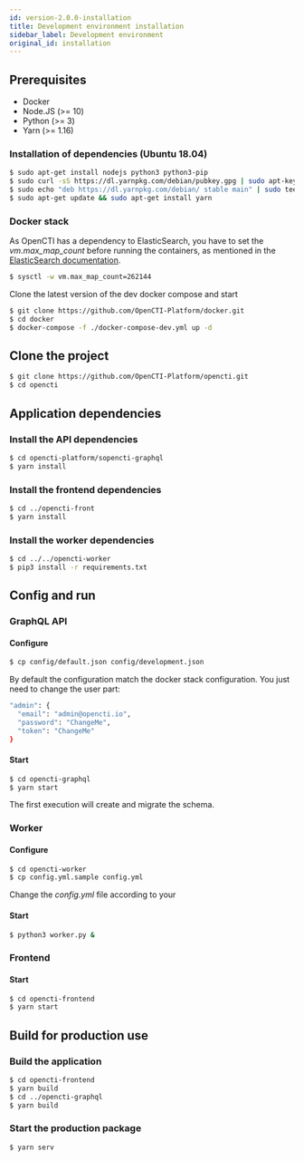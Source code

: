```yaml
---
id: version-2.0.0-installation
title: Development environment installation
sidebar_label: Development environment
original_id: installation
---
```


## Prerequisites

- Docker
- Node.JS (>= 10)
- Python (>= 3)
- Yarn (>= 1.16)

### Installation of dependencies (Ubuntu 18.04)

```bash
$ sudo apt-get install nodejs python3 python3-pip
$ sudo curl -sS https://dl.yarnpkg.com/debian/pubkey.gpg | sudo apt-key add -
$ sudo echo "deb https://dl.yarnpkg.com/debian/ stable main" | sudo tee /etc/apt/sources.list.d/yarn.list
$ sudo apt-get update && sudo apt-get install yarn
```

### Docker stack

As OpenCTI has a dependency to ElasticSearch, you have to set the *vm.max_map_count* before running the containers, as mentioned in the [ElasticSearch documentation](https://www.elastic.co/guide/en/elasticsearch/reference/current/docker.html#docker-cli-run-prod-mode).

```bash
$ sysctl -w vm.max_map_count=262144
```

Clone the latest version of the dev docker compose and start

```bash
$ git clone https://github.com/OpenCTI-Platform/docker.git
$ cd docker
$ docker-compose -f ./docker-compose-dev.yml up -d
```

## Clone the project

```bash
$ git clone https://github.com/OpenCTI-Platform/opencti.git
$ cd opencti
```

## Application dependencies

### Install the API dependencies

```bash
$ cd opencti-platform/sopencti-graphql
$ yarn install
```

### Install the frontend dependencies
```bash
$ cd ../opencti-front
$ yarn install
```

### Install the worker dependencies

```bash
$ cd ../../opencti-worker
$ pip3 install -r requirements.txt
```

## Config and run

### GraphQL API

#### Configure

```bash
$ cp config/default.json config/development.json
```
By default the configuration match the docker stack configuration.
You just need to change the user part:
```bash
"admin": {
  "email": "admin@opencti.io",
  "password": "ChangeMe",
  "token": "ChangeMe"
}
```

#### Start

```bash
$ cd opencti-graphql
$ yarn start
```

The first execution will create and migrate the schema.

### Worker

#### Configure

```bash
$ cd opencti-worker
$ cp config.yml.sample config.yml
```
Change the *config.yml* file according to your <admin token>

#### Start

```bash
$ python3 worker.py &
```

### Frontend

#### Start

```bash
$ cd opencti-frontend
$ yarn start
```

## Build for production use

### Build the application

```bash
$ cd opencti-frontend
$ yarn build
$ cd ../opencti-graphql
$ yarn build
```

### Start the production package

```bash
$ yarn serv
```
